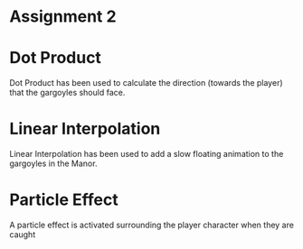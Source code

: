 # Assignment 2
 
# Dot Product 

Dot Product has been used to calculate the direction (towards the player) that the gargoyles should face. 

# Linear Interpolation

Linear Interpolation has been used to add a slow floating animation to the gargoyles in the Manor. 

# Particle Effect 

A particle effect is activated surrounding the player character when they are caught 